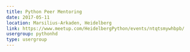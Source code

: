 ```yaml
---
title: Python Peer Mentoring
date: 2017-05-11
location: Marsilius-Arkaden, Heidelberg
link: https://www.meetup.com/HeidelbergPython/events/ntqtsmywhbpb/
usergroup: pythonhd
type: usergroup
---
```

